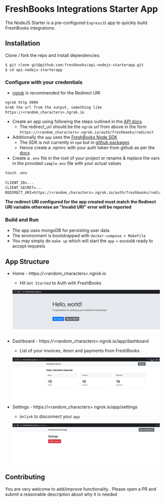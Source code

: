 # FreshBooks Integrations Starter App

The NodeJS Starter is a pre-configured `ExpressJS` app to quickly build FreshBooks integrations.

## Installation

Clone / fork the repo and install dependencies:

```shell
$ git clone git@github.com:freshbooks/api-nodejs-starterapp.git
$ cd api-nodejs-starterapp

```

### Configure with your credentials

* [ngrok](https://ngrok.com/) is recommended for the Redirect URI
```shell
ngrok http 9999
Grab the url from the output, something like https://<random_characters>.ngrok.io
```
* Create an app using following the steps outlined in the [API docs](https://www.freshbooks.com/api/start)
    * The redirect_uri should be the `ngrok` url from above in the form `https://<random_characters>.ngrok.io/auth/freshbooks/redirect`
* Additionally the `app` uses the [FreshBooks Node SDK](https://github.com/freshbooks/freshbooks-nodejs-sdk) 
    * The SDK is not currently in `npm` but in [github packages](https://github.com/features/packages)
    * Hence create a .npmrc with your auth token from github as per the [docs](https://docs.github.com/en/free-pro-team@latest/packages/using-github-packages-with-your-projects-ecosystem/configuring-npm-for-use-with-github-packages)
* Create a `.env` file in the root of your project or rename & replace the vars in the provided `sample.env` file with your actual values

```
touch .env

CLIENT_ID=...
CLIENT_SECRET=...
REDIRECT_URI=https://<random_characters>.ngrok.io/auth/freshbooks/redirect
```

**The redirect URI configured for the app created  must match the Redirect URI variable otherwise an "Invalid URI" error will be reported**

### Build and Run

* The app uses mongoDB for persisting user data
* The environment is bootstrapped with `docker-compose + Makefile`
* You may simply do `make up` which will start the `app` + `mondoDB` ready to accept requests

## App Structure

* Home - https://<random_characters>.ngrok.io
    * Hit `Get Started` to Auth with FreshBooks
    
    ![image](docs/home.png)
* Dashboard - https://<random_characters>.ngrok.io/app/dashboard
    * List of your invoices, itesm and payments from FreshBooks
    
    ![Alt text](docs/dashboard.png)
* Settings - https://<random_characters>.ngrok.io/app/settings
    * `Unlink` to disconnect your `app`
    
    ![Alt text](docs/settings.png)

## Contributing
You are very welcome to add/improve functionality . Please open a PR and submit a reasonable description about why it 
is needed